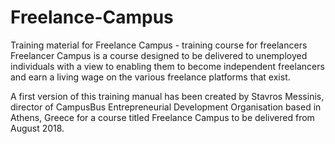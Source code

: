 # Freelance-Campus
Training material for Freelance Campus - training course for freelancers
Freelancer Campus is a course designed to be delivered to unemployed individuals with a view to enabling them to become independent freelancers and earn a living wage on the various freelance platforms that exist. 

A first version of this training manual has been created by Stavros Messinis, director of CampusBus Entrepreneurial Development Organisation based in Athens, Greece for a course titled Freelance Campus to be delivered from August 2018.
